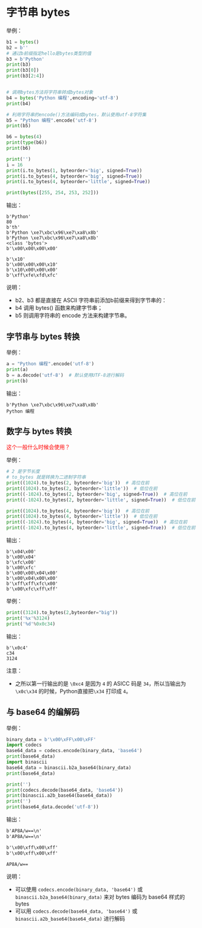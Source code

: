 # 字节串 bytes

举例：

```py
b1 = bytes()
b2 = b''
# 通过b前缀指定hello是bytes类型的值
b3 = b'Python'
print(b3)
print(b3[0])
print(b3[2:4])


# 调用bytes方法将字符串转成bytes对象
b4 = bytes('Python 编程',encoding='utf-8')
print(b4)

# 利用字符串的encode()方法编码成bytes，默认使用utf-8字符集
b5 = "Python 编程".encode('utf-8')
print(b5)

b6 = bytes(4)
print(type(b6))
print(b6)

print('')
i = 16
print(i.to_bytes(1, byteorder='big', signed=True))
print(i.to_bytes(4, byteorder='big', signed=True))
print(i.to_bytes(4, byteorder='little', signed=True))

print(bytes([255, 254, 253, 252]))
```

输出：


```
b'Python'
80
b'th'
b'Python \xe7\xbc\x96\xe7\xa8\x8b'
b'Python \xe7\xbc\x96\xe7\xa8\x8b'
<class 'bytes'>
b'\x00\x00\x00\x00'

b'\x10'
b'\x00\x00\x00\x10'
b'\x10\x00\x00\x00'
b'\xff\xfe\xfd\xfc'
```

说明：

- b2、b3 都是直接在 ASCII 字符串前添加b前缀来得到字节串的：
- b4 调用 bytes() 函数来构建字节串；
- b5 则调用字符串的 encode 方法来构建字节串。


## 字节串与 bytes 转换

举例：

```py
a = "Python 编程".encode('utf-8')
print(a)
b = a.decode('utf-8')  # 默认使用UTF-8进行解码
print(b)
```

输出：

```
b'Python \xe7\xbc\x96\xe7\xa8\x8b'
Python 编程
```

## 数字与 bytes 转换

<span style="color:red;">这个一般什么时候会使用？</span>

举例：

```py
# 2 是字节长度
# to_bytes 就是转换为二进制字符串
print((1024).to_bytes(2, byteorder='big'))  # 高位在前
print((1024).to_bytes(2, byteorder='little'))  # 低位在前
print((-1024).to_bytes(2, byteorder='big', signed=True))  # 高位在前
print((-1024).to_bytes(2, byteorder='little', signed=True))  # 低位在前

print((1024).to_bytes(4, byteorder='big'))  # 高位在前
print((1024).to_bytes(4, byteorder='little'))  # 低位在前
print((-1024).to_bytes(4, byteorder='big', signed=True))  # 高位在前
print((-1024).to_bytes(4, byteorder='little', signed=True))  # 低位在前
```

输出：


```
b'\x04\x00'
b'\x00\x04'
b'\xfc\x00'
b'\x00\xfc'
b'\x00\x00\x04\x00'
b'\x00\x04\x00\x00'
b'\xff\xff\xfc\x00'
b'\x00\xfc\xff\xff'
```


举例：

```py
print((3124).to_bytes(2,byteorder="big"))
print('%x'%3124)
print('%d'%0x0c34)
```


输出：

```
b'\x0c4'
c34
3124
```

注意：

- 之所以第一行输出的是 `\0xc4` 是因为 `4` 的 ASICC 码是 `34`，所以当输出为`\x0c\x34` 的时候，Python直接把`\x34` 打印成 `4`。


## 与 base64 的编解码

举例：

```py
binary_data = b'\x00\xFF\x00\xFF'
import codecs
base64_data = codecs.encode(binary_data, 'base64')
print(base64_data)
import binascii
base64_data = binascii.b2a_base64(binary_data)
print(base64_data)

print('')
print(codecs.decode(base64_data, 'base64'))
print(binascii.a2b_base64(base64_data))
print('')
print(base64_data.decode('utf-8'))
```

输出：

```txt
b'AP8A/w==\n'
b'AP8A/w==\n'

b'\x00\xff\x00\xff'
b'\x00\xff\x00\xff'

AP8A/w==

```

说明：

- 可以使用 `codecs.encode(binary_data, 'base64')` 或 `binascii.b2a_base64(binary_data)` 来对 bytes 编码为 base64 样式的 bytes
- 可以用 `codecs.decode(base64_data, 'base64')` 或 `binascii.a2b_base64(base64_data)` 进行解码
